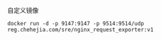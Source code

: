 
自定义镜像
```nashorn js
docker run -d -p 9147:9147 -p 9514:9514/udp      reg.chehejia.com/sre/nginx_request_exporter:v1

```
